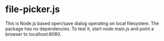 # file-picker.js

This is Node.js based open/save dialog operating on local filesystem. The package has no dependencies. To test it, start node main.js and point a browser to localhost:8080.

